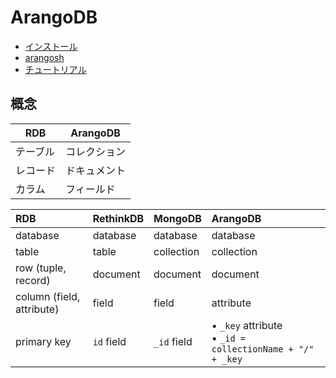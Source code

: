 # ArangoDB

- [インストール](arangodb.install.md)
- [arangosh](tools/arangosh.md)
- [チュートリアル](https://www.tutorialspoint.com/arangodb/index.htm)

## 概念

|  RDB     |  ArangoDB   |
| -------- | ----------- |
| テーブル  | コレクション  |
| レコード  | ドキュメント  |
| カラム    | フィールド   | 


| RDB  | RethinkDB | MongoDB | ArangoDB |
|:--------|:---------|:---------|:---------|
| database  | database  |  database  | database  |
| table  | table  | collection  |  collection  |
| row (tuple, record)  |  document  |  document  |  document  |
| column (field, attribute)  | field |  field |  attribute  |
| primary key  |  ```id``` field |  ```_id``` field  | &bull; ```_key``` attribute<br/> &bull; ```_id = collectionName + "/" + _key``` |
